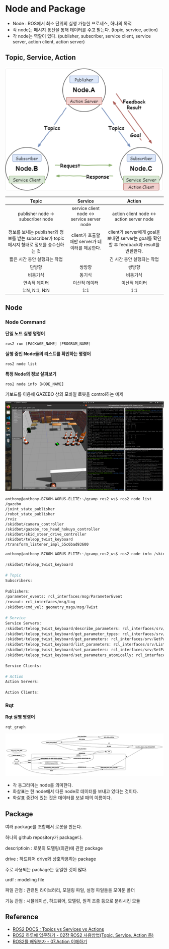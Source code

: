 # Node and Package

- Node : ROS에서 최소 단위의 실행 가능한 프로세스, 하나의 목적
- 각 node는 메시지 통신을 통해 데이터를 주고 받는다. (topic, service, action)
- 각 node는 역할이 있다. (publisher, subscriber, service client, service server, action client, action server)

## Topic, Service, Action

![](./img/commu.png)

|                              Topic                              |                   Service                   |                                 Action                                 |
| :-------------------------------------------------------------: | :-----------------------------------------: | :--------------------------------------------------------------------: |
|                publisher node -> subscriber node                | service client node <-> service server node |               action client node <-> action server node                |
| 정보를 보내는 publisher와 정보를 받는 subscriber가 topic 메시지 형태로 정보를 송수신하는 것 |      client가 호출할 때만 server가 데이터를 제공한다.      | client가 server에게 goal을 보내면 server는 goal를 확인할 후 feedback과 result를 반환한다. |
|                        짧은 시간 동안 실행되는 작업                         |                                             |                            긴 시간 동안 실행되는 작업                             |
|                               단방향                               |                     쌍방향                     |                                  쌍방향                                   |
|                              비동기식                               |                     동기식                     |                                  비동기식                                  |
|                             연속적 데이터                             |                   이산적 데이터                   |                                이산적 데이터                                 |
|                          1:N, N:1, N:N                          |                     1:1                     |                                  1:1                                   |

## Node

### Node Command

**단일 노드 실행 명령어**

```ros
ros2 run [PACKAGE_NAME] [PROGRAM_NAME]
```

**실행 중인 Node들의 리스트를 확인하는 명령어**

```ros
ros2 node list
```

**특정 Node의 정보 살펴보기**

```ros
ros2 node info [NODE_NAME]
```

키보드를 이용해 GAZEBO 상의 모바일 로봇을 control하는 예제

![](img/node.png)

```ros
anthony@anthony-B760M-AORUS-ELITE:~/gcamp_ros2_ws$ ros2 node list
/gazebo
/joint_state_publisher
/robot_state_publisher
/rviz
/skidbot/camera_controller
/skidbot/gazebo_ros_head_hokuyo_controller
/skidbot/skid_steer_drive_controller
/skidbot/teleop_twist_keyboard
/transform_listener_impl_55c6bad93600
```

```py
anthony@anthony-B760M-AORUS-ELITE:~/gcamp_ros2_ws$ ros2 node info /skidbot/teleop_twist_keyboard

/skidbot/teleop_twist_keyboard

# Topic
Subscribers:

Publishers:
/parameter_events: rcl_interfaces/msg/ParameterEvent
/rosout: rcl_interfaces/msg/Log
/skidbot/cmd_vel: geometry_msgs/msg/Twist

# Service
Service Servers:
/skidbot/teleop_twist_keyboard/describe_parameters: rcl_interfaces/srv/DescribeParameters
/skidbot/teleop_twist_keyboard/get_parameter_types: rcl_interfaces/srv/GetParameterTypes
/skidbot/teleop_twist_keyboard/get_parameters: rcl_interfaces/srv/GetParameters
/skidbot/teleop_twist_keyboard/list_parameters: rcl_interfaces/srv/ListParameters
/skidbot/teleop_twist_keyboard/set_parameters: rcl_interfaces/srv/SetParameters
/skidbot/teleop_twist_keyboard/set_parameters_atomically: rcl_interfaces/srv/SetParametersAtomically

Service Clients:

# Action
Action Servers:

Action Clients:
```

### Rqt

**Rqt 실행 명령어**

```ros
rqt_graph
```
![](img/rqt.png)

- 각 동그라미는 node를 의미한다.
- 화살표는 한 node에서 다른 node로 데이터를 보내고 있다는 것이다.
- 화살표 중간에 있는 것은 데이터를 보낼 때의 이름이다.

## Package

여러 package를 조합해서 로봇을 만든다.

하나의 github repository가 package다.

descriptioin : 로봇의 모델링(외관)에 관한 package

drive : 하드웨어 drive와 상호작용하는 package

주로 사용되는 package는 동일한 것이 많다.

urdf : modeling file

파일 관점 : 관련된 라이브러리, 모델링 파일, 설정 파일들을 모아둔 폴더

기능 관점 : 시뮬레이션, 하드웨어, 모델링, 원격 조종 등으로 분리시킨 모듈

## Reference

- [ROS2 DOCS : Topics vs Services vs Actions](https://docs.ros.org/en/foxy/How-To-Guides/Topics-Services-Actions.html#topics)
- [ROS2 하루에 입문하기 - 02장 ROS2 사용방법(Topic, Service, Action 등)](https://robertchoi.gitbook.io/ros2/02-ros2)
- [ROS2를 배워보자 - 07.Action 이해하기](https://www.youtube.com/watch?v=ZswhM4yFMJQ)